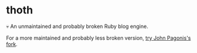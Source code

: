 # thoth

:skull: An unmaintained and probably broken Ruby blog engine.

For a more maintained and probably less broken version, [try John Pagonis's fork](https://github.com/pagojo/rethoth).
